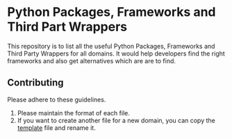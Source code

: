 # Python Packages, Frameworks and Third Part Wrappers

This repository is to list all the useful Python Packages, Frameworks and Third Party Wrappers for all domains.
It would help developers find the right frameworks and also get alternatives which are are to find.

## Contributing

Please adhere to these guidelines.
1. Please maintain the format of each file.
2. If you want to create another file for a new domain, you can copy the [template](./Template.md) file and rename it.
